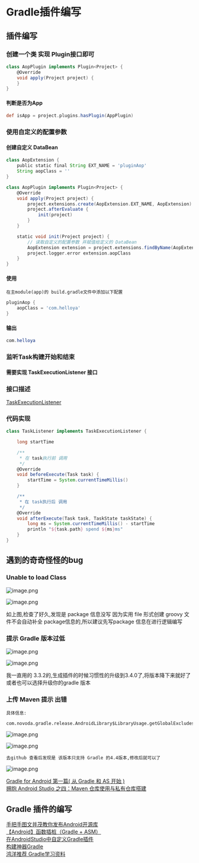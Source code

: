 # Gradle插件编写

## 插件编写

### 创建一个类 实现  Plugin接口即可

``` groovy
class AopPlugin implements Plugin<Project> {
    @Override
    void apply(Project project) {
    }
}    
```

#### 判断是否为App

``` groovy
def isApp = project.plugins.hasPlugin(AppPlugin)
```

### 使用自定义的配置参数

#### 创建自定义 DataBean

``` groovy
class AopExtension {
    public static final String EXT_NAME = 'pluginAop'
    String aopClass = ''
}

class AopPlugin implements Plugin<Project> {
    @Override
    void apply(Project project) {
        project.extensions.create(AopExtension.EXT_NAME, AopExtension)
        project.afterEvaluate {
            init(project) 
        }
    }

    static void init(Project project) {
        // 读取自定义的配置参数 并赋值给定义的 DataBean
        AopExtension extension = project.extensions.findByName(AopExtension.EXT_NAME) as AopExtension
        project.logger.error extension.aopClass
    }
}
```

#### 使用

    在主module(app)的 build.gradle文件中添加以下配置
``` groovy 
pluginAop {
    aopClass = 'com.helloya'
}
```

#### 输出
``` java
com.helloya
```

### 监听Task构建开始和结束

#### 需要实现 TaskExecutionListener 接口

### 接口描述 

[TaskExecutionListener](https://docs.gradle.org/current/javadoc/org/gradle/api/execution/TaskExecutionListener.html)</br>

### 代码实现

``` groovy 
class TaskListener implements TaskExecutionListener {

    long startTime

    /**
     * 在 task执行前 调用
     */
    @Override
    void beforeExecute(Task task) {
        startTime = System.currentTimeMillis()
    }

    /**
     * 在 task执行后 调用
     */
    @Override
    void afterExecute(Task task, TaskState taskState) {
        long ms = System.currentTimeMillis() - startTime
        println "${task.path} spend ${ms}ms"
    }
}
```


## 遇到的奇奇怪怪的bug

### Unable to load Class

![image.png](https://upload-images.jianshu.io/upload_images/61189-6c18826b13b11a65.png)

![image.png](https://upload-images.jianshu.io/upload_images/61189-a6989c320df04b94.png)

如上图,检查了好久,发现是 package 信息没写
因为实用 file 形式创建 groovy 文件不会自动补全 package信息的,所以建议先写package 信息在进行逻辑编写

### 提示 Gradle 版本过低

![image.png](https://upload-images.jianshu.io/upload_images/61189-72f021adafbc2f2b.png)

![image.png](https://upload-images.jianshu.io/upload_images/61189-cf053f622899d3a6.png)

我一直用的 3.3.2的,生成插件的时候习惯性的升级到3.4.0了,将版本降下来就好了 
或者也可以选择升级你的gradle 版本

### 上传 Maven 提示 出错
    
    具体信息:
        com.novoda.gradle.release.AndroidLibrary$LibraryUsage.getGlobalExcludes()Ljava/util/Set

![image.png](https://upload-images.jianshu.io/upload_images/61189-dfe0cd2221f5fd94.png)

![image.png](https://upload-images.jianshu.io/upload_images/61189-4e899ec4553ac41a.png)

    去github 查看后发现是 该版本只支持 Gradle 的4.4版本,修改后就可以了

![image.png](https://upload-images.jianshu.io/upload_images/61189-f46267d91f8c6e67.png)

[Gradle for Android 第一篇( 从 Gradle 和 AS 开始 )](https://segmentfault.com/a/1190000004229002)</br>
[拥抱 Android Studio 之四：Maven 仓库使用与私有仓库搭建](http://kvh.io/cn/embrace-android-studio-maven-deploy.html)</br>
## Gradle 插件的编写
[手把手图文并茂教你发布Android开源库](https://blog.csdn.net/hejjunlin/article/details/52452220)</br>
[【Android】函数插桩（Gradle + ASM）](https://www.jianshu.com/p/16ed4d233fd1)</br>
[在AndroidStudio中自定义Gradle插件](https://blog.csdn.net/huachao1001/article/details/51810328)</br>
[构建神器Gradle](http://jiajixin.cn/2015/08/07/gradle-android/)</br>
[鸿洋推荐 Gradle学习资料](https://mp.weixin.qq.com/s?__biz=MzAxMTI4MTkwNQ==&mid=2650828850&idx=1&sn=b5be1ab7fb2fc85fcee1bf490be52446&chksm=80b7a4acb7c02dbad6735def8eb36fefd306eb0b4ffd2e9ac0bd94b292476c0d258962024b27&mpshare=1&scene=23&srcid=&sharer_sharetime=1568280695544&sharer_shareid=fbe42eb3d0b49110b240c829132445bf#rd)</br>